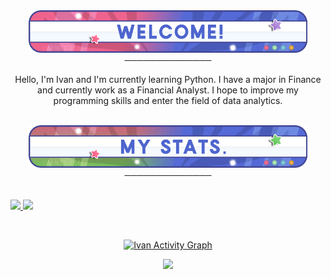 <div align="center">
  <a href="https://github.com/IvanTsukei">
    <img src="welcome.png" alt="IvanTsukei Welcome Banner" width="446" height="68">
  </a>
<br />
──────────────
<p align="center">
Hello, I'm Ivan and I'm currently learning Python. I have a major in Finance and currently work as a Financial Analyst. I hope to improve my programming skills and enter the field of data analytics.
</p>
</div>
<br>


<div align="center">
  <a href="https://github.com/IvanTsukei">
    <img src="MyStats.png" alt="IvanTsukei MyStats Banner" width="446" height="68">
  </a>
<br />
──────────────
<br>
<br/>
<p align="left">
  <a href="https://abhigyantrips.dev/">
  <img width="49.5%" src="https://github-readme-stats.vercel.app/api?username=IvanTsukei&show_icons=true&theme=tokyonight&hide_border=true" />
    <img width="49.5%" src="https://github-readme-streak-stats.herokuapp.com/?user=IvanTsukei&theme=tokyonight&hide_border=true" />
  </a>
</p>
<br>

[![Ivan Activity Graph](https://activity-graph.herokuapp.com/graph?username=IvanTsukei&custom_title=IvanTsukei's%20Contribution%20Graph&theme=tokyonight&bg_color=1a1b27&hide_border=true&line=d1a01f&point=c58545)](https://IvanTsukei.dev)

<p>
<div align="center">
  <img src="https://img.shields.io/badge/-Python-98b982?style=for-the-badge&logo=python&logoColor=98b982&labelColor=282828">
</div>
</p>
